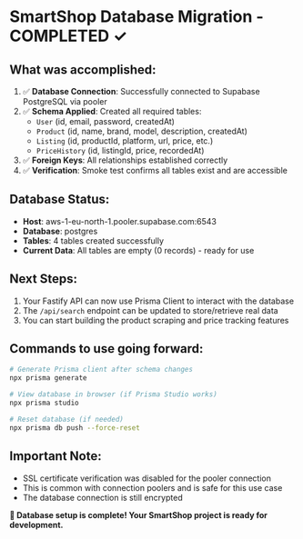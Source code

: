 # SmartShop Database Migration - COMPLETED ✓

## What was accomplished:

1. ✅ **Database Connection**: Successfully connected to Supabase PostgreSQL via pooler
2. ✅ **Schema Applied**: Created all required tables:
   - `User` (id, email, password, createdAt)
   - `Product` (id, name, brand, model, description, createdAt)
   - `Listing` (id, productId, platform, url, price, etc.)
   - `PriceHistory` (id, listingId, price, recordedAt)
3. ✅ **Foreign Keys**: All relationships established correctly
4. ✅ **Verification**: Smoke test confirms all tables exist and are accessible

## Database Status:
- **Host**: aws-1-eu-north-1.pooler.supabase.com:6543
- **Database**: postgres
- **Tables**: 4 tables created successfully
- **Current Data**: All tables are empty (0 records) - ready for use

## Next Steps:
1. Your Fastify API can now use Prisma Client to interact with the database
2. The `/api/search` endpoint can be updated to store/retrieve real data
3. You can start building the product scraping and price tracking features

## Commands to use going forward:
```bash
# Generate Prisma client after schema changes
npx prisma generate

# View database in browser (if Prisma Studio works)
npx prisma studio

# Reset database (if needed)
npx prisma db push --force-reset
```

## Important Note:
- SSL certificate verification was disabled for the pooler connection
- This is common with connection poolers and is safe for this use case
- The database connection is still encrypted

**🎉 Database setup is complete! Your SmartShop project is ready for development.**
